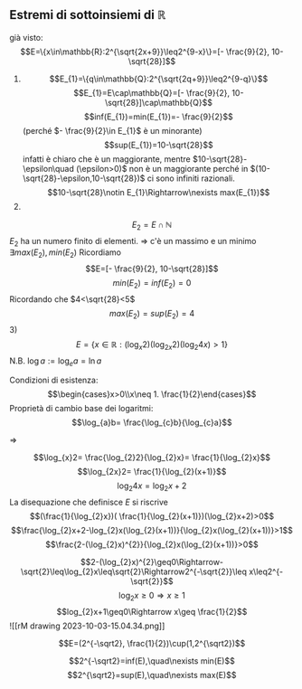 ## Estremi di sottoinsiemi di $\mathbb{R}$

già visto:
$$E=\{x\in\mathbb{R}:2^{\sqrt{2x+9}}\leq2^{9-x}\}=[- \frac{9}{2}, 10-\sqrt{28}]$$


1) $$E_{1}=\{q\in\mathbb{Q}:2^{\sqrt{2q+9}}\leq2^{9-q}\}$$
$$E_{1}=E\cap\mathbb{Q}=[- \frac{9}{2}, 10-\sqrt{28}]\cap\mathbb{Q}$$
$$inf(E_{1})=min(E_{1})=- \frac{9}{2}$$
(perché $- \frac{9}{2}\in E_{1}$ è un minorante)
$$sup(E_{1})=10-\sqrt{28}$$
infatti è chiaro che è un maggiorante, mentre $10-\sqrt{28}-\epsilon\quad (\epsilon>0)$ non è un maggiorante perché in $(10-\sqrt{28}-\epsilon,10-\sqrt{28})$ ci sono infiniti razionali.
$$10-\sqrt{28}\notin E_{1}\Rightarrow\nexists max(E_{1})$$
2)
$$E_{2}=E\cap\mathbb{N}$$
$E_{2}$ ha un numero finito di elementi. => c'è un massimo e un minimo $\exists max(E_{2}),min(E_{2})$
Ricordiamo $$E=[- \frac{9}{2}, 10-\sqrt{28}]$$
$$min(E_{2})=inf(E_{2})=0$$
Ricordando che $4<\sqrt{28}<5$
$$max(E_{2})=sup(E_{2})=4$$
3)
$$E=\{x\in\mathbb{R}:(\log_{x}2)(\log_{2x}2)(\log_{2}4x)>1 \}$$
N.B. $\log a:=\log_{e}a=\ln a$

Condizioni di esistenza:
$$\begin{cases}x>0\\x\neq 1. \frac{1}{2}\end{cases}$$
Proprietà di cambio base dei logaritmi:
$$\log_{a}b= \frac{\log_{c}b}{\log_{c}a}$$

=>

$$\log_{x}2= \frac{\log_{2}2}{\log_{2}x}= \frac{1}{\log_{2}x}$$
$$\log_{2x}2= \frac{1}{\log_{2}(x+1)}$$
$$\log_{2}4x=\log_{2}x+2$$
La disequazione che definisce $E$ si riscrive
$$(\frac{1}{\log_{2}x})( \frac{1}{\log_{2}(x+1)})(\log_{2}x+2)>0$$
$$\frac{\log_{2}x+2-\log_{2}x(\log_{2}(x+1))}{\log_{2}x(\log_{2}(x+1))}>1$$
$$\frac{2-(\log_{2}x)^{2}}{\log_{2}x(\log_{2}(x+1))}>0$$



$$2-(\log_{2}x)^{2}\geq0\Rightarrow-\sqrt{2}\leq\log_{2}x\leq\sqrt{2}\Rightarrow2^{-\sqrt{2}}\leq x\leq2^{-\sqrt{2}}$$
$$\log_{2}x\geq0\Rightarrow x\geq1$$
$$log_{2}x+1\geq0\Rightarrow x\geq \frac{1}{2}$$
![[rM drawing 2023-10-03-15.04.34.png]]

$$E=(2^{-\sqrt2}, \frac{1}{2})\cup(1,2^{\sqrt2})$$

$$2^{-\sqrt2}=inf(E),\quad\nexists min(E)$$
$$2^{\sqrt2}=sup(E),\quad\nexists max(E)$$
